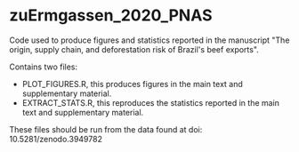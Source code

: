 # zuErmgassen_2020_PNAS
Code used to produce figures and statistics reported in the manuscript "The origin, supply chain, and deforestation risk of Brazil's beef exports".

Contains two files:
- PLOT_FIGURES.R, this produces figures in the main text and supplementary material.
- EXTRACT_STATS.R, this reproduces the statistics reported in the main text and supplementary material.

These files should be run from the data found at doi: 10.5281/zenodo.3949782
